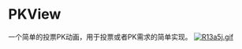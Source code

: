 # PKView
一个简单的投票PK动画，用于投票或者PK需求的简单实现。
[![R13a5j.gif](https://z3.ax1x.com/2021/06/25/R13a5j.gif)](https://imgtu.com/i/R13a5j)